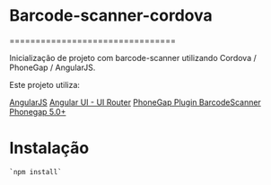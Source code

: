 # Barcode-scanner-cordova
================================

Inicialização de projeto com barcode-scanner utilizando Cordova / PhoneGap / AngularJS.

Este projeto utiliza:

[AngularJS](https://github.com/angular/angular.js)
[Angular UI - UI Router](https://github.com/angular-ui/ui-router)
[PhoneGap Plugin BarcodeScanner](https://github.com/phonegap/phonegap-plugin-barcodescanner)
[Phonegap 5.0+](https://phonegap.com/)

# Instalação

    `npm install`